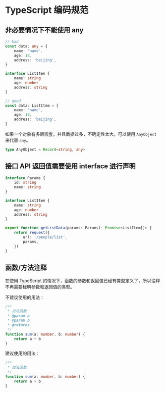 # TypeScript 编码规范

## 非必要情况下不能使用 any

```ts
// bad
const data: any = {
    name: 'name',
    age: 18,
    address: 'beijing',
}

interface ListItem {
    name: string
    age: number
    address: string
}

// good
const data: ListItem = {
    name: 'name',
    age: 18,
    address: 'beijing',
}
```

如果一个对象有多层嵌套，并且数据过多，不确定性太大。可以使用 `AnyObject` 来代替 `any`。

```ts
type AnyObject = Record<string, any>
```

## 接口 API 返回值需要使用 interface 进行声明

```ts
interface Params {
    id: string
    name: string
}

interface ListItem {
    name: string
    age: number
    address: string
}

export function getListData(params: Params): Promise<ListItem[]> {
    return request({
        url: '/people/list',
        params,
    })
}
```

## 函数/方法注释

在使用 TypeScript 的情况下，函数的参数和返回值已经有类型定义了，所以注释不再需要标明参数和返回值的类型。

不建议使用的用法：

```ts
/**
 * 加法函数
 * @param a
 * @param b
 * @returns
 */
function sum(a: number, b: number) {
    return a + b
}

```

建议使用的用法：

```ts
/**
 * 加法函数
 */
function sum(a: number, b: number) {
    return a + b
}
```
